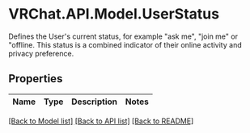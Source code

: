 # VRChat.API.Model.UserStatus
Defines the User's current status, for example \"ask me\", \"join me\" or \"offline. This status is a combined indicator of their online activity and privacy preference.

## Properties

Name | Type | Description | Notes
------------ | ------------- | ------------- | -------------

[[Back to Model list]](../README.md#documentation-for-models) [[Back to API list]](../README.md#documentation-for-api-endpoints) [[Back to README]](../README.md)

